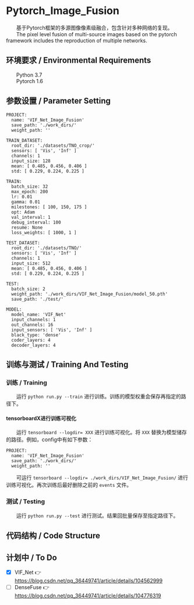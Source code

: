 # Pytorch_Image_Fusion  
&emsp;&emsp;基于Pytorch框架的多源图像像素级融合，包含针对多种网络的复现。  
&emsp;&emsp;The pixel level fusion of multi-source images based on the pytorch framework includes the reproduction of multiple networks.  
## 环境要求 / Environmental Requirements  
&emsp;&emsp;Python 3.7  
&emsp;&emsp;Pytorch 1.6  

## 参数设置 / Parameter Setting  
  
```
PROJECT:
  name: 'VIF_Net_Image_Fusion'
  save_path: './work_dirs/'
  weight_path: ''

TRAIN_DATASET:
  root_dir: './datasets/TNO_crop/'
  sensors: [ 'Vis', 'Inf' ]
  channels: 1
  input_size: 128
  mean: [ 0.485, 0.456, 0.406 ]
  std: [ 0.229, 0.224, 0.225 ]

TRAIN:
  batch_size: 32
  max_epoch: 200
  lr: 0.01
  gamma: 0.01
  milestones: [ 100, 150, 175 ]
  opt: Adam
  val_interval: 1
  debug_interval: 100
  resume: None
  loss_weights: [ 1000, 1 ]

TEST_DATASET:
  root_dir: './datasets/TNO/'
  sensors: [ 'Vis', 'Inf' ]
  channels: 1
  input_size: 512
  mean: [ 0.485, 0.456, 0.406 ]
  std: [ 0.229, 0.224, 0.225 ]

TEST:
  batch_size: 2
  weight_path: './work_dirs/VIF_Net_Image_Fusion/model_50.pth'
  save_path: './test/'

MODEL:
  model_name: 'VIF_Net'
  input_channels: 1
  out_channels: 16
  input_sensors: [ 'Vis', 'Inf' ]
  black_type: 'dense'
  coder_layers: 4
  decoder_layers: 4

```  

## 训练与测试 / Training And Testing  
  
### 训练 / Training  
&emsp;&emsp;运行  ` python run.py --train `  进行训练。训练的模型权重会保存再指定的路径下。  

#### tensorboardX进行训练可视化  
&emsp;&emsp;运行  ` tensorboard --logdir= XXX `  进行训练可视化。将  ` XXX `  替换为模型储存的路径。例如，config中有如下参数：  
```
PROJECT:
  name: 'VIF_Net_Image_Fusion'
  save_path: './work_dirs/'
  weight_path: ''
```  
&emsp;&emsp;可运行  ` tensorboard --logdir= ./work_dirs/VIF_Net_Image_Fusion/ `  进行训练可视化。再次训练后最好删除之前的  ` events `  文件。  
### 测试 / Testing  
&emsp;&emsp;运行  ` python run.py --test `  进行测试。结果回批量保存至指定路径下。  

## 代码结构 / Code Structure  
  
## 计划中 / To Do  
 - [x] VIF_Net 👉 https://blog.csdn.net/qq_36449741/article/details/104562999  
 - [ ] DenseFuse 👉 https://blog.csdn.net/qq_36449741/article/details/104776319  
